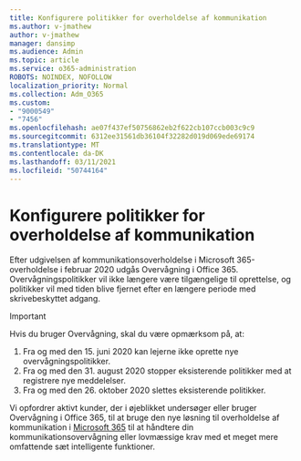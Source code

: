 ```yaml
---
title: Konfigurere politikker for overholdelse af kommunikation
ms.author: v-jmathew
author: v-jmathew
manager: dansimp
ms.audience: Admin
ms.topic: article
ms.service: o365-administration
ROBOTS: NOINDEX, NOFOLLOW
localization_priority: Normal
ms.collection: Adm_O365
ms.custom:
- "9000549"
- "7456"
ms.openlocfilehash: ae07f437ef50756862eb2f622cb107ccb003c9c9
ms.sourcegitcommit: 6312ee31561db36104f32282d019d069ede69174
ms.translationtype: MT
ms.contentlocale: da-DK
ms.lasthandoff: 03/11/2021
ms.locfileid: "50744164"
---
```

# <a name="configure-communication-compliance-policies"></a>Konfigurere politikker for overholdelse af kommunikation

Efter udgivelsen af kommunikationsoverholdelse i Microsoft 365-overholdelse i februar 2020 udgås Overvågning i Office 365. Overvågningspolitikker vil ikke længere være tilgængelige til oprettelse, og politikker vil med tiden blive fjernet efter en længere periode med skrivebeskyttet adgang.

> [!IMPORTANT]
> Hvis du bruger Overvågning, skal du være opmærksom på, at:
>
> 1. Fra og med den 15. juni 2020 kan lejerne ikke oprette nye overvågningspolitikker.
> 2. Fra og med den 31. august 2020 stopper eksisterende politikker med at registrere nye meddelelser.
> 3. Fra og med den 26. oktober 2020 slettes eksisterende politikker.

Vi opfordrer aktivt kunder, der i øjeblikket undersøger eller bruger Overvågning i Office 365, til at bruge den nye løsning til overholdelse af kommunikation i [Microsoft 365](https://go.microsoft.com/fwlink/?linkid=2128593) til at håndtere din kommunikationsovervågning eller lovmæssige krav med et meget mere omfattende sæt intelligente funktioner.
